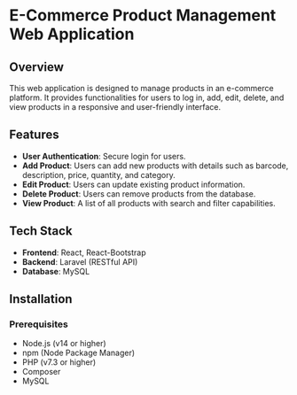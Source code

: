 # E-Commerce Product Management Web Application

## Overview
This web application is designed to manage products in an e-commerce platform. It provides functionalities for users to log in, add, edit, delete, and view products in a responsive and user-friendly interface.

## Features
- **User  Authentication**: Secure login for users.
- **Add Product**: Users can add new products with details such as barcode, description, price, quantity, and category.
- **Edit Product**: Users can update existing product information.
- **Delete Product**: Users can remove products from the database.
- **View Product**: A list of all products with search and filter capabilities.

## Tech Stack
- **Frontend**: React, React-Bootstrap
- **Backend**: Laravel (RESTful API)
- **Database**: MySQL

## Installation

### Prerequisites
- Node.js (v14 or higher)
- npm (Node Package Manager)
- PHP (v7.3 or higher)
- Composer
- MySQL
